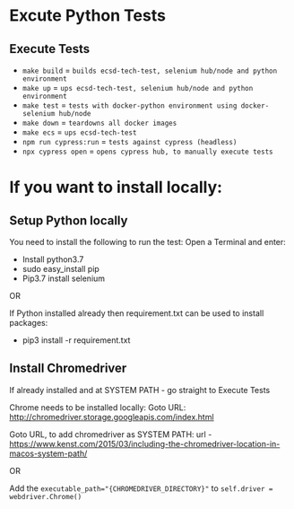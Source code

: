 # Excute Python Tests

## Execute Tests
- `make build` = `builds ecsd-tech-test, selenium hub/node and python environment`
- `make up` = `ups ecsd-tech-test, selenium hub/node and python environment`
- `make test` = `tests with docker-python environment using docker-selenium hub/node`
- `make down` = `teardowns all docker images`
- `make ecs` = `ups ecsd-tech-test`
- `npm run cypress:run` = `tests against cypress (headless)`
- `npx cypress open` = `opens cypress hub, to manually execute tests`


# If you want to install locally:

## Setup Python locally
You need to install the following to run the test:
Open a Terminal and enter:
- Install python3.7
- sudo easy_install pip
- Pip3.7 install selenium

OR

If Python installed already then requirement.txt can be used to install packages:
- pip3 install -r requirement.txt


## Install Chromedriver
If already installed and at SYSTEM PATH - go straight to Execute Tests

Chrome needs to be installed locally:
Goto URL: http://chromedriver.storage.googleapis.com/index.html

Goto URL, to add chromedriver as SYSTEM PATH:
url - https://www.kenst.com/2015/03/including-the-chromedriver-location-in-macos-system-path/

OR

Add the `executable_path="{CHROMEDRIVER_DIRECTORY}"` to `self.driver = webdriver.Chrome()`
